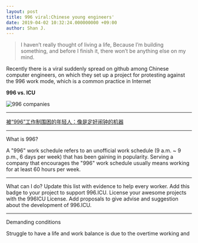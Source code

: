 ```yaml
---
layout: post
title: 996 viral:Chinese young engineers'
date: 2019-04-02 10:32:24.000000000 +09:00
author: Shan J.
---
```


> I haven’t really thought of living a life, Because I’m building something, and before I finish it, there won’t be anything else on my mind.

Recently there is a viral suddenly spread on github among Chinese computer engineers, on which they set up a project for protesting against the 996 work mode, which is a common practice in Internet

**996 vs. ICU**


![996 companies](/assets/images/.jpg)

- - -

[被“996”工作制围困的年轻人：像是定好闹钟的机器](http://zqb.cyol.com/html/2019-04/02/nw.D110000zgqnb_20190402_1-02.htm)

***

What is 996?

A "996" work schedule refers to an unofficial work schedule (9 a.m. ~ 9 p.m., 6 days per week) that has been gaining in popularity. Serving a company that encourages the "996" work schedule usually means working for at least 60 hours per week.

***

What can I do?
Update this list with evidence to help every worker.
Add this badge to your project to support 996.ICU.
License your awesome projects with the 996ICU License.
Add proposals to give advise and suggestion about the development of 996.ICU.

***
Demanding conditions

Struggle to have a life and work balance is due to the overtime working and
